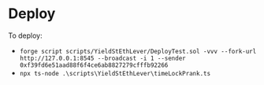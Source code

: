 # Deploy
To deploy:
- `forge script scripts/YieldStEthLever/DeployTest.sol -vvv --fork-url http://127.0.0.1:8545 --broadcast -i 1 --sender 0xf39fd6e51aad88f6f4ce6ab8827279cfffb92266`
- `npx ts-node .\scripts\YieldStEthLever\timeLockPrank.ts`
